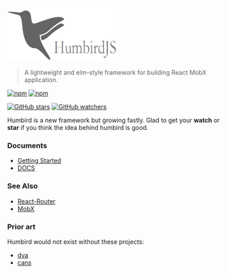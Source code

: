 <img width="256" height="128" alt="logo" src="https://raw.githubusercontent.com/humbirdjs/humbird/gh-pages/humbirdjs.png" />

> A lightweight and elm-style framework for building React MobX application.

[![npm](https://img.shields.io/npm/v/humbird.svg)](https://www.npmjs.com/package/humbird)
[![npm](https://img.shields.io/npm/dm/humbird.svg)](https://www.npmjs.com/package/humbird)

[![GitHub stars](https://img.shields.io/github/stars/humbirdjs/humbird.svg?style=social&label=Star)](https://github.com/humbirdjs/humbird)
[![GitHub watchers](https://img.shields.io/github/watchers/humbirdjs/humbird.svg?style=social&label=Watch)](https://github.com/humbirdjs/humbird)

Humbird is a new framework but growing fastly. Glad to get your **watch** or **star** if you think the idea behind humbird is good. 

### Documents

- [Getting Started](/introduction/getting-started.md)
- [DOCS](https://humbirdjs.github.io/humbird/)

### See Also

- [React-Router](https://github.com/ReactTraining/react-router)
- [MobX](https://mobxjs.github.io/mobx/)

### Prior art

Humbird would not exist without these projects:

- [dva](https://github.com/dvajs/dva)
- [cans](https://github.com/djyde/cans)

